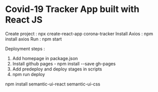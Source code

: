 # Covid-19 Tracker App built with React JS

Create project : npx create-react-app corona-tracker
Install Axios : npm install axios
Run : npm start

Deployment steps :
1. Add homepage in package.json
2. Install github pages - npm install --save gh-pages
3. Add predeploy and deploy stages in scripts
4. npm run deploy

npm install semantic-ui-react semantic-ui-css